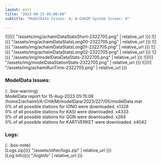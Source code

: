 ```yaml
---
layout: post
title: "2023-08-15 05:00:00"
subtitle: "ModelData Issues: 4; A-CHAIM System Issues: 0"

---
```


![]({{ "/assets/img/achaimDataStatsShort-2322705.png" | relative_url }})
![]({{ "/assets/img/achaimDataStatsLong00-2322705.png" | relative_url }})
![]({{ "/assets/img/achaimDataStatsLong01-2322705.png" | relative_url }})
![]({{ "/assets/img/achaimDataStatsLong02-2322705.png" | relative_url }})
![]({{ "/assets/img/modelDataDataStats-2322705.png" | relative_url }})
![]({{ "/assets/img/modelDataStationStats-2322705.png" | relative_url }})
![]({{ "/assets/img/achaimRunTime-2322705.png" | relative_url }})


### ModelData Issues:  
  
{: .box-warning}  
 ModelData report for 15-Aug-2023 05:15:08   
 /home2/achaim1/A-CHAIM/modelData/2023/227/05/modelData.mat   
 0% of all possible stations for IONO were downloaded. x1328   
 0% of all possible stations for KASI were downloaded. x4333   
 0% of all possible stations for QGN were downloaded. x264   
 0% of all possible stations for KARTVERKET were downloaded. x4042   
  


### Logs:  
  
{: .box-note}  
[Logs.zip]({{ "/assets/other/logs.zip" | relative_url }})  
[Log Info]({{ "/logInfo" | relative_url }})  
